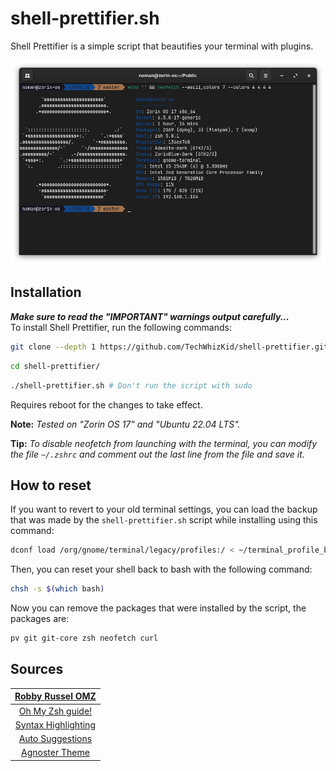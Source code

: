 # shell-prettifier.sh

Shell Prettifier is a simple script that beautifies your terminal with plugins.

![terminal](./screenshot.png)

## Installation
**_Make sure to read the "IMPORTANT" warnings output carefully..._**<br>
To install Shell Prettifier, run the following commands:

```bash
git clone --depth 1 https://github.com/TechWhizKid/shell-prettifier.git
```
```bash
cd shell-prettifier/
```
```bash
./shell-prettifier.sh # Don't run the script with sudo
```

Requires reboot for the changes to take effect.

**Note:** _Tested on "Zorin OS 17" and "Ubuntu 22.04 LTS"._

**Tip:** _To disable neofetch from launching with the terminal, you can modify the file `~/.zshrc` and comment out the last line from the file and save it._

## How to reset

If you want to revert to your old terminal settings, you can load the backup that was made by the `shell-prettifier.sh` script while installing using this command:

```bash
dconf load /org/gnome/terminal/legacy/profiles:/ < ~/terminal_profile_backup.dconf
```

Then, you can reset your shell back to bash with the following command:

```bash
chsh -s $(which bash)
```

Now you can remove the packages that were installed by the script, the packages are:

```bash
pv git git-core zsh neofetch curl
```

## Sources

|                            [Robby Russel OMZ](https://github.com/robbyrussel/oh-my-zsh)                             |
| :-----------------------------------------------------------------------------------------------------------------: |
| [Oh My Zsh guide!](https://medium.com/wearetheledger/oh-my-zsh-made-for-cli-lovers-installation-guide-3131ca5491fb) |
|                     [Syntax Highlighting](https://github.com/zsh-users/zsh-syntax-highlighting)                     |
|                        [Auto Suggestions](https://github.com/zsh-users/zsh-autosuggestions)                         |
|                                  [Agnoster Theme](https://gist.github.com/3712874)                                  |
